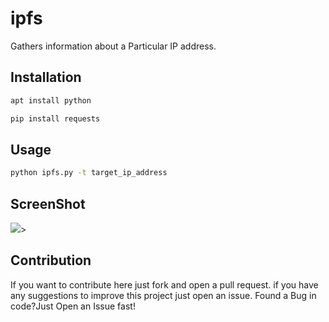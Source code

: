 # ipfs
Gathers information about a Particular IP address.

## Installation
```bash
apt install python
```
```bash
pip install requests
```

## Usage

```bash
python ipfs.py -t target_ip_address
```
## ScreenShot
<img src="https://github.com/randyfernanda/ipfs/blob/master/Screenshot_2018-04-23-14-22-22-088_com.termux.png">>
## Contribution
If you want to contribute here just fork and open a pull request.
if you have any suggestions to improve this project just open an issue.
Found a Bug in code?Just Open an Issue fast!
